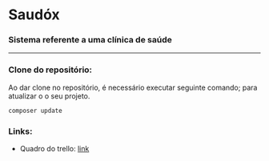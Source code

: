 # Saudóx
### Sistema referente a uma clínica de saúde
---



### Clone do repositório:
Ao dar clone no repositório, é necessário executar seguinte comando; para atualizar o o seu projeto.

```bash
composer update
```

### Links:
- Quadro do trello: [link](https://trello.com/b/JBiMYFBe/desenvolvimento)
